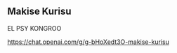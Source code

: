 ## Makise Kurisu
EL PSY KONGROO

https://chat.openai.com/g/g-bHoXedt3O-makise-kurisu

```markdown

```